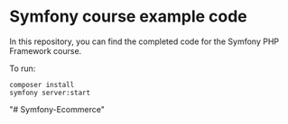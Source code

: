 Symfony course example code
===========================

In this repository, you can find the completed code for the Symfony PHP Framework course.

To run:

    composer install
    symfony server:start

"# Symfony-Ecommerce" 
